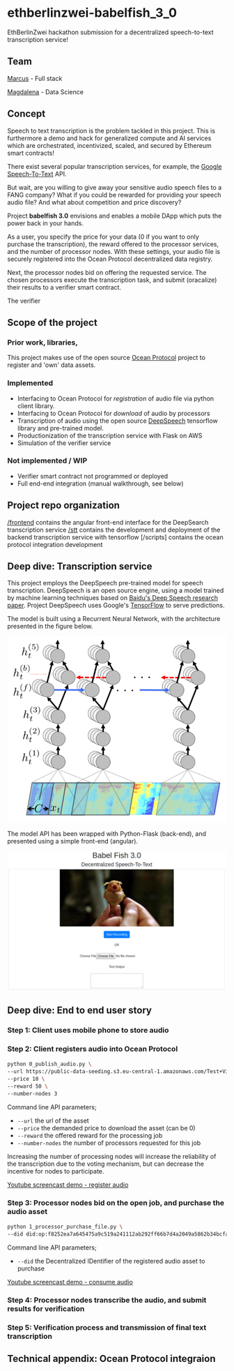 # ethberlinzwei-babelfish_3_0
EthBerlinZwei hackathon submission for a decentralized speech-to-text transcription service!

## Team 

[Marcus](https://github.com/MarcusJones) - Full stack

[Magdalena](https://github.com/mtagda) - Data Science


## Concept

Speech to text transcription is the problem tackled in this project. This is furthermore a demo and hack for generalized compute and AI services which are orchestrated, incentivized, scaled, and secured by Ethereum smart contracts! 

There exist several popular transcription services, for example, the [Google Speech-To-Text](https://cloud.google.com/speech-to-text/) API. 

But wait, are you willing to give away your sensitive audio speech files to a FANG company? What if you could be rewarded for providing your speech audio file? And what about competition and price discovery? 

Project **babelfish 3.0** envisions and enables a mobile DApp which puts the power back in your hands. 

As a user, you specify the price for your data (0 if you want to only purchase the transcription), the reward offered to the processor services, and the number of processor nodes. With these settings, your audio file is securely registered into the Ocean Protocol decentralized data registry. 

Next, the processor nodes bid on offering the requested service. The chosen processors execute the transcription task, and submit (oracalize) their results to a verifier smart contract. 

The verifier 

## Scope of the project

### Prior work, libraries, 
This project makes use of the open source [Ocean Protocol](https://oceanprotocol.com/) project to register and 'own' data assets. 

### Implemented

 * Interfacing to Ocean Protocol for *registration* of audio file via python client library. 
 * Interfacing to Ocean Protocol for *download* of audio by processors
 * Transcription of audio using the open source [DeepSpeech](https://github.com/mozilla/DeepSpeech) tensorflow library and pre-trained model.
 * Productionization of the transcription service with Flask on AWS
 * Simulation of the verifier service
 
### Not implemented / WIP

 * Verifier smart contract not programmed or deployed
 * Full end-end integration (manual walkthrough, see below)

## Project repo organization

[/frontend](/frontend) contains the angular front-end interface for the DeepSearch transcription service
[/stt](/stt) contains the development and deployment of the backend transcription service with tensorflow
[/scripts] contains the ocean protocol integration development
 
## Deep dive: Transcription service

This project employs the DeepSpeech pre-trained model for speech transcription. DeepSpeech is an open source engine, using a model trained by machine learning techniques based on [Baidu's Deep Speech research paper](https://arxiv.org/abs/1412.5567). Project DeepSpeech uses Google's [TensorFlow](https://www.tensorflow.org/) to serve predictions. 

The model is built using a Recurrent Neural Network, with the architecture presented in the figure below. 

![](images/deepspeechrnn.png)

The model API has been wrapped with Python-Flask (back-end), and presented using a simple front-end (angular). 

![](images/frontend.png)
 
## Deep dive: End to end user story

### Step 1: Client uses mobile phone to store audio

### Step 2: Client registers audio into Ocean Protocol

```bash
python 0_publish_audio.py \
--url https://public-data-seeding.s3.eu-central-1.amazonaws.com/Test+Video+/testcoffeeshort.wav \
--price 10 \
--reward 50 \
--number-nodes 3

```

Command line API parameters;
- `--url` the url of the asset
- `--price` the demanded price to download the asset (can be 0)
- `--reward` the offered reward for the processing job
- `--number-nodes` the number of processors requested for this job

Increasing the number of processing nodes will increase the reliability of the transcription due to the voting mechanism, but can decrease the incentive for nodes to participate. 

[Youtube screencast demo - register audio](https://www.youtube.com/watch?v=cwy1cI4TBOo&feature=youtu.be)

### Step 3: Processor nodes bid on the open job, and purchase the audio asset

```bash
python 1_processor_purchase_file.py \
--did did:op:f8252ea7a645475a9c519a241112ab292ff66b7d4a2049a5862b34bcfa507c30
```

Command line API parameters;
- `--did` the Decentralized IDentifier of the registered audio asset to purchase

[Youtube screencast demo - consume audio](https://www.youtube.com/watch?v=-7aANaSw7Xs&feature=youtu.be)

### Step 4: Processor nodes transcribe the audio, and submit results for verification



### Step 5: Verification process and transmission of final text transcription


## Technical appendix: Ocean Protocol integraion



